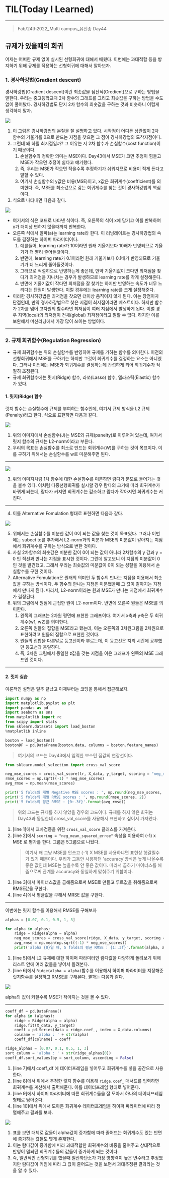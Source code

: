 # TIL(Today I Learned)

___

> Fab/24th2022_Multi campus_유선종 Day44

## 규제가 있을때의 회귀
어제는 어떠한 규제 없이 실시된 선형회귀에 대해서 배웠다. 이번에는 과대적합 등을 방지하기 위해 규제를 적용하는 선형회귀에 대해서 알아보자.

### 1. 경사하강법(Gradient descent)
경사하강법(Gradient descent)이란 최솟값을 점진적(Gredient)으로 구하는 방법을 말한다. 우리는 중고등학교때 2차 함수의 그래프를 그리고 최솟값을 구하는 방법을 수도없이 풀어봤다. 경사하강법도 단지 2차 함수의 최솟값을 구하는 것과 비슷하니 어렵게 생각하지 말자.

<img src="https://user-images.githubusercontent.com/97590480/155435413-37c62815-3587-46c3-bd00-b52089916417.png">

1. 이 그림은 경사하강법의 본질을 잘 설명하고 있다. 시작점이 어디든 상관없이 2차 함수의 기울기를 0으로 만드는 지점을 찾으면 그 점이 경사하강법의 도착지점이다.
2. 그런데 왜 하필 최저점일까? 그 이유는 저 2차 함수가 손실함수(cost function)이기 때문이다.
   1. 손실함수의 정확한 의미는 MSE이다. Day43에서 MSE가 크면 추정이 힘들고 MSE가 작으면 추정이 쉽다고 얘기했다.
   2. 즉, 우리는 MSE가 작으면 작을수록 추정하기가 쉬워지므로 비용이 적게 든다고 말할 수 있다.
   3. 여기서 손실함수의 y값은 비용(MSE)이고, x값은 회귀계수(coefficient)를 의미한다. 즉, MSE를 최소값으로 갖는 회귀게수를 찾는 것이 경사하강법의 핵심이다.
3. 식으로 나타내면 다음과 같다.

<img src="https://user-images.githubusercontent.com/97590480/155436024-7a530cc1-71fc-4b5c-83d0-840127afa56c.png">

- 여기서의 식은 코드로 나타낸 식이다. 즉, 오른쪽의 식이 x에 담기고 이를 반복하여 x가 더이상 변하지 않을때까지 반복한다.
- 오른쪽 식에서 알파(a)는 learning rate라 한다. 이 러닝레이트는 경사하강법의 속도를 결정하는 하이퍼 파라미터이다.
  1. 예를들어, learning rate가 10이라면 원래 기울기보다 10배가 반영되므로 기울기가 더 빨리 줄어들것이다.
  2. 반면에, learning rate가 0.1이라면 원래 기울기보다 0.1배가 반영되므로 기울기가 더 느리게 줄어들것이다.
  3. 그러므로 적절히으로 반영하는게 좋은데, 만약 기울기값이 크다면 최저점을 찾다가 최저점을 지나치는 경우가 발생하므로 learning rate를 작게 설정해준다.
  4. 반면에 기울기값이 작다면 최저점을 잘 찾기는 하지만 반영하는 속도가 너무 느리다는 단점이 발생한다. 이럴 경우에는 learning rate를 크게 설정해준다.
- 이러한 경사하강법은 최저점을 찾으면 더이상 움직이지 않게 된다. 이는 장점이자 단점인데, 만약 경사하강법으로 찾은 지점이 최저점이라면 베스트이다. 하지만 함수가 2차를 넘어 고차원의 함수라면 최저점이 여러 지점에서 발생하게 된다. 이럴 경우 지역(local)의 최저점이 전체(global) 최저점이라고 말할 수 없다. 하지만 이를 보완해서 머신러닝에서 가장 많이 쓰이는 방법이다.
___
### 2. 규제 회귀함수(Regulation Regression)
- 규제 회귀함수는 위의 손실함수를 반영하여 규제를 가하는 함수를 의미한다. 이전의 선형회귀에서 MSE를 구하기는 하지만 그것이 회귀계수를 결정하는 요소는 아니였다. 그러나 이번에는 MSE가 회귀계수를 결정하는데 간섭하게 되어 회귀계수가 적절히 조정된다.
- 규제 회귀함수에는 릿지(Ridge) 함수, 라쏘(Lasso) 함수, 엘라스틱(Elastic) 함수가 있다.

#### 1. 릿지(Ridge) 함수
릿지 함수는 손실함수에 규제를 부여하는 함수인데, 여기서 규제 방식을 L2 규제(Penalty)라고 한다. 식으로 표현하면 다음과 같다.

<img src="https://user-images.githubusercontent.com/97590480/155440144-03f23250-ee52-4ebe-8cc2-9298bb9f6e33.png">

1. 위의 이미지에서 손실함수(J)는 MSE와 규제(panelty)로 이루어져 있는데, 여기서 릿지 함수의 규제는 L2-norm이라고 부른다.
2. 우리의 목표는 손실함수를 최소로 만드는 회귀계수(W)를 구하는 것이 목표이다. 이를 구하기 위해서는 손실함수를 w로 미분해주면 된다.
___

<img src="https://user-images.githubusercontent.com/97590480/155441345-1cf3fccd-8138-4192-b8c8-ada191e074a9.png">

3. 위의 이미지처럼 1차 함수에 대한 손실함수를 미분하면 람다가 분모로 들어가는 것을 볼수 있다. 이처럼 다중선형회귀를 실시할 경우 람다의 크기에 따라 회귀계수가 바뀌게 되는데, 람다가 커지면 회귀계수는 감소하고 람다가 작아지면 회귀계수는 커진다.
___
4. 이를 Alternative Fomulation 형태로 표현하면 다음과 같다.

<img src="https://user-images.githubusercontent.com/97590480/155441714-a552602a-7712-4cb5-8db6-8e07a4ed9e0d.png">

5. 위에서는 손실함수를 미분한 값이 0이 되는 값을 찾는 것이 목표였다. 그러나 이번에는 subect to를 추가해서 L2-norm과의 미분과 MSE의 미분값이 같아지는 지점에서 회귀계수를 구하는 방식으로 변한 것이다.
6. 사실 2차함수의 최솟값은 미분한 값이 0이 되는 값이 아니라 2차함수의 y 값과 y = 0 인 직선과 만나는 지점을 표시한 것이다. 그런데 알고보니 이 지점의 미분값이 0인 것을 발견했고, 그래서 우리는 최솟값의 미분값이 0이 되는 성질을 이용해서 손실함수를 구한 것이다.
7. Alternative Fomulation은 원래의 의미인 두 함수의 만나는 지점을 이용해서 최솟값을 구하는 방식이다. 두 함수의 만나는 지점은 미분했을때 그 값이 같아지는 지점에서 만나게 된다. 따라서, L2-norm이라는 원과 MSE가 만나는 지점에서 회귀계수가 결정된다.
8. 위의 그림에서 원점에 근접한 원이 L2-norm이다. 반면에 오른쪽 원들은 MSE를 의미한다.
   1. 왼쪽의 그래프는 2차원 평면에 표현한 그래프이다. 여기서 x축과 y축은 두 회귀계수(w1, w2)를 의미한다.
   2. 오른쪽 원들의 집합을 MSE라고 했는데, 이는 오른쪽의 3차원그림을 2차원으로 표현하려고 원들의 집합으로 표현한 것이다.
   3. 원들의 집합을 다른말로 등고선이라 부르는데, 이 등고선은 지리 시간에 공부했던 등고선과 동일하다.
   4. 즉, 3차원 그림에서 동일한 z값을 갖는 지점을 이은 그래프가 왼쪽의 MSE 그래프인 것이다.
___
#### 2. 릿지 실습
이론적인 설명은 얼추 끝났고 이제부터는 코딩을 통해서 접근해보자.

```python
import numpy as np
import matplotlib.pyplot as plt
import pandas as pd
import seaborn as sns
from matplotlib import rc
from scipy import stats
from sklearn.datasets import load_boston
%matplotlib inline

boston = load_boston()
bostonDF = pd.DataFrame(boston.data, columns = boston.feature_names)
```
> 여기서의 코드는 Day43에서 입력한 보스턴 집값의 연장선이다. 
```python
from sklearn.model_selection import cross_val_score                                                         #line 1

neg_mse_scores = cross_val_score(lr, X_data, y_target, scoring = "neg_mean_squared_error", cv = 5)          #line 2
rmse_scores = np.sqrt((-1) * neg_mse_scores)                                                                #line 3
avg_rmse = np.mean(rmse_scores)                                                                             #linr 4

print('5 folds의 개별 Negative MSE scores : ', np.round(neg_mse_scores, 2))
print('5 folds의 개별 RMSE scores : ', np.round(rmse_scores, 2))
print('5 folds의 평균 RMSE : {0:.3f}'.format(avg_rmse))
```
> 위의 코드는 규제를 하지 않았을 경우의 코드이다. 규제를 하지 않은 회귀는 Day43과 동일한데 cross_val_score를 사용해서 표현하고 싶어서 가져왔다.
1. [line 1]에서 교차검증을 위한 `cross_val_score` 클래스를 가져온다.
2. [line 2]에서 `scoring = "neg_mean_squared_erroe"` 속성을 이용하여 (-1) x MSE 로 평가를 한다. 그룹은 5그룹으로 나눴다.
    > 여기서 왜 그냥 MSE를 안쓰고 (-1) X MSE를 사용하냐면 표현상 헷갈릴수가 있기 때문이다. 우리가 그동안 사용하던 'accuracy'방식은 높게 나올수록 좋은 값인데 MSE는 높을수록 안 좋은 값이다. 따라서 곱하기 마이너스를 해줌으로써 관계를 accuracy와 동일하게 맞춰주기 위함이다.
3. [line 3]에서 마이너스값을 곱해줌으로써 MSE로 만들고 루트값을 취해줌으로써 RMSE값을 구한다.
4. [line 4]에서 평균값을 구해서 MRSE 값을 구한다.

___

이번에는 릿지 함수를 이용해서 RMSE를 구해보자
```python
alphas = [0.07, 0.1, 0.5, 1, 3]                                                                             #line 5

for alpha in alphas:
    ridge = Ridge(alpha = alpha)                                                                            #line 6
    neg_mse_scores = cross_val_score(ridge, X_data, y_target, scoring = "neg_mean_squared_error", cv = 5)
    avg_rmse = np.mean(np.sqrt((-1) * neg_mse_scores))
    print('alpha {0}일 때, 5 folds의 평균 RMSE : {1:.3f}'.format(alpha, avg_rmse))
```
1. [line 5]에서 L2 규제에 대한 하이퍼 파라미터인 람다값을 다양하게 돌려보기 위해 리스트 안에 여러 값들을 넣어서 돌려본다.
2. [line 6]에서 `Ridge(alpha = alpha)`함수를 이용해서 하이퍼 파라미터를 지정해준 릿지함수를 설정하고 RMSE를 구해본다. 결과는 다음과 같다.

<img src="https://user-images.githubusercontent.com/97590480/155444060-13283f62-9e5b-45e5-a0ed-be222347cb72.png">

alpha의 값이 커질수록 MSE가 작아지는 것을 볼 수 있다.
___
```python
coeff_df = pd.DataFrame()                                                                                   #line 7
for alpha in (alphas):
    ridge = Ridge(alpha = alpha)
    ridge.fit(X_data, y_target)
    coeff = pd.Series(data = ridge.coef_, index = X_data.columns)                                           #line 8
    colname = 'alpha : ' + str(alpha)
    coeff_df[colname] = coeff                                                                               #line 9

ridge_alphas = [0.07, 0.1, 0.5, 1, 3]
sort_column = 'alpha : ' + str(ridge_alphas[0])
coeff_df.sort_values(by = sort_column, ascending = False)                                                   #line 10
```
1. [line 7]에서 coeff_df 에 데이터프레임을 넣어두고 회귀계수를 넣을 공간으로 사용한다.
2. [line 8]에서 위에서 추정한 릿지 함수를 이용해 `ridge.coef_` 매서드를 입력하면 회귀계수를 계산해서 출력해준다. 이를 데이터프레임 형태로 넣어준다.
3. [line 9]에서 하이퍼 파라미터에 따른 회귀계수들을 잘 모아서 하나의 데이터프레임 형태로 담아준다.
4. [line 10]에서 위에서 모아둔 회귀계수 데이터프레임을 하이퍼 파라미터에 따라 정렬해주고 결과를 보자.

<img src="https://user-images.githubusercontent.com/97590480/155444979-7410dde7-7765-4367-bb14-467c7f69d106.png">

1. 표를 보면 대체로 값들이 alpha값이 증가함에 따라 줄어드는 회귀계수도 있는 반면에 증가하는 값들도 몇개 존재한다.
2. 이는 람다값이 증가함에 따라 과대적합한 회귀계수의 비중을 줄여주고 상대적으로 반영이 덜되던 회귀계수들의 값들이 증가하게 되는 것이다.
3. 즉, 일반적인 선형회귀를 했을때 일산화탄소가 가장 영향력이 높은 변수라고 추정했지만 람다값이 커짐에 따라 그 값이 줄어드는 것을 보면서 과대추정된 결과라는 것을 알 수 있다.
